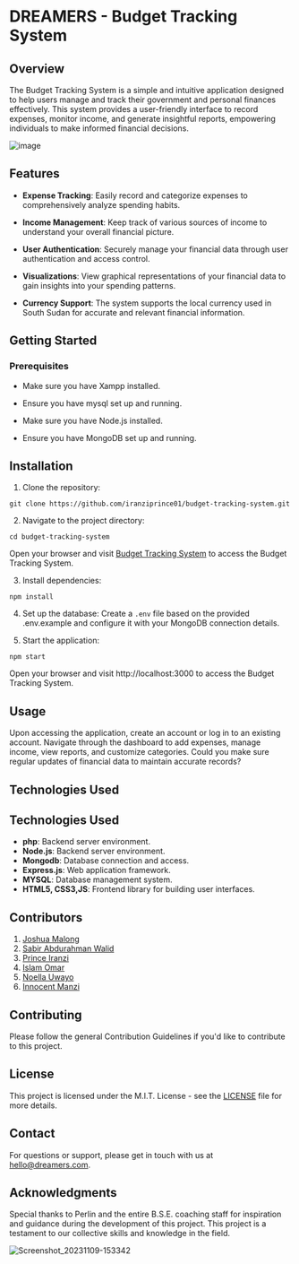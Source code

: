 # DREAMERS - Budget Tracking System

## Overview

The Budget Tracking System is a simple and intuitive application designed to help users manage and track their government and personal finances effectively. This system provides a user-friendly interface to record expenses, monitor income, and generate insightful reports, empowering individuals to make informed financial decisions.

![image](https://github.com/iranziprince01/budget-tracking-system/assets/116654088/498036a1-c93b-4f44-b470-f014224dd41b)

## Features

- **Expense Tracking**: Easily record and categorize expenses to comprehensively analyze spending habits.
- **Income Management**: Keep track of various sources of income to understand your overall financial picture.

- **User Authentication**: Securely manage your financial data through user authentication and access control.
- **Visualizations**: View graphical representations of your financial data to gain insights into your spending patterns.
- **Currency Support**: The system supports the local currency used in South Sudan for accurate and relevant financial information.

## Getting Started

### Prerequisites

- Make sure you have Xampp installed.
- Ensure you have mysql set up and running.

- Make sure you have Node.js installed.
- Ensure you have MongoDB set up and running.

## Installation

1. Clone the repository:

```
git clone https://github.com/iranziprince01/budget-tracking-system.git
```

2. Navigate to the project directory:

```
cd budget-tracking-system
```

Open your browser and visit [Budget Tracking System](https://btsaluapplication.000webhostapp.com/) to access the Budget Tracking System.




3. Install dependencies:

```
npm install
```

4. Set up the database:
   Create a `.env` file based on the provided .env.example and configure it with your MongoDB connection details.

5. Start the application:

```
npm start
```

Open your browser and visit http://localhost:3000 to access the Budget Tracking System.

## Usage

Upon accessing the application, create an account or log in to an existing account. Navigate through the dashboard to add expenses, manage income, view reports, and customize categories. Could you make sure regular updates of financial data to maintain accurate records?

## Technologies Used

## Technologies Used 
- **php**: Backend server environment.
- **Node.js**: Backend server environment.
- **Mongodb**: Database connection and access.
- **Express.js**: Web application framework.
- **MYSQL**: Database management system.
- **HTML5, CSS3,JS**: Frontend library for building user interfaces.


## Contributors

1. [Joshua Malong](https://github.com/Malongmak)
2. [Sabir Abdurahman Walid](https://github.com/SabirWalid)
3. [Prince Iranzi](https://github.com/iranziprince01)
4. [Islam Omar](https://github.com/Islam-19984)
5. [Noella Uwayo](https://github.com/n-uwayo)
6. [Innocent Manzi](https://github.com/Manziinnocentmanzi)

## Contributing

Please follow the general Contribution Guidelines if you'd like to contribute to this project.

## License

This project is licensed under the M.I.T. License - see the [LICENSE](https://opensource.org/license/mit/) file for more details.

## Contact

For questions or support, please get in touch with us at hello@dreamers.com.

## Acknowledgments

Special thanks to Perlin and the entire B.S.E. coaching staff for inspiration and guidance during the development of this project. This project is a testament to our collective skills and knowledge in the field.

![Screenshot_20231109-153342](https://github.com/iranziprince01/budget-tracking-system/assets/122350054/fbfd95da-b90c-4530-812d-4b30039ba1f3)



